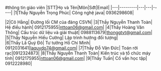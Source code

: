 #thông tin giáo viên
|STT|Họ và Tên|Môn|Sđt|Email|
|---|---------|---|---|-----|
|1|Thầy Nguyễn Trọng Phúc| Công nghệ java|                 0936298608|

|2|Cô Hằng|                Đường lối CM của đảng CSVN|
|3|Thầy Nguyễn Thanh Toàn| Hệ điều hành|                   0912175955|nttoan06@gmail.com|
|4|Thầy Hoàng Văn Thông|   Cấu trúc dữ liệu và giải thuật| 0988113679|thonggtvt@gmail.com|
|5|Thầy Nguyễn Hiếu Cường| Lập trình hướng đối tượng|      
|6|Thầy Lã Quý Đô|         Tư tưởng Hồ Chí Minh|           0912031641|laquydo74@gmail.com|
|7|Thầy Đỗ Văn Đức|        Toán rời rạc|0912324873|
|8|Thầy Nguyễn Thanh Toàn| Kiến trúc và tổ chức máy tính|  0912175955|nttoan06@gmail.com|
|9|Thầy Tuấn|              Cố vấn học tập|                 0912228980|
